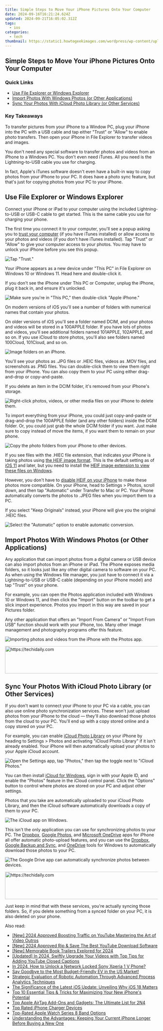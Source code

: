 ```yaml
---
title: Simple Steps to Move Your iPhone Pictures Onto Your Computer
date: 2024-09-16T16:21:24.624Z
updated: 2024-09-21T16:05:02.312Z
tags:
  - ios
categories:
  - tech
thumbnail: https://static1.howtogeekimages.com/wordpress/wp-content/uploads/2023/10/53213583784_476e3c28ab_o.jpg
---
```


## Simple Steps to Move Your iPhone Pictures Onto Your Computer

### Quick Links

* [Use File Explorer or Windows Explorer](https://article-knowledge.techidaily.com/2024-approved-storage-sizing-film-duration-in-gb/)
* [Import Photos With Windows Photos (or Other Applications)](https://www.howtogeek.com/345540/how-to-transfer-photos-from-an-iphone-to-a-pc/#import-photos-with-windows-photos-or-other-applications)
* [Sync Your Photos With iCloud Photo Library (or Other Services)](https://www.howtogeek.com/345540/how-to-transfer-photos-from-an-iphone-to-a-pc/#sync-your-photos-with-icloud-photo-library-or-other-services)

### Key Takeaways

 To transfer pictures from your iPhone to a Window PC, plug your iPhone into the PC with a USB cable and tap either "Trust" or "Allow" to enable photo transfers. Then open your iPhone in File Explorer to transfer videos and images.

 You don't need any special software to transfer photos and videos from an iPhone to a Windows PC. You don't even need iTunes. All you need is the Lightning-to-USB cable you use for charging.

 In fact, Apple's iTunes software doesn't even have a built-in way to copy photos from your iPhone to your PC. It does have a photo sync feature, but that's just for copying photos from your PC to your iPhone.

##  Use File Explorer or Windows Explorer

 Connect your iPhone or iPad to your computer using the included Lightning-to-USB or USB-C cable to get started. This is the same cable you use for charging your phone.

 The first time you connect it to your computer, you'll see a popup asking you to [trust your computer](https://screen-recording.techidaily.com/new-2024-approved-expert-tips-to-master-camera-snap-in-zoom-calls/) (if you have iTunes installed) or allow access to your photos and videos (if you don't have iTunes installed). Tap "Trust" or "Allow" to give your computer access to your photos. You may have to unlock your iPhone before you see this popup.

![Tap "Trust."](https://static1.howtogeekimages.com/wordpress/wp-content/uploads/2023/10/trust-this-pc.png) 

 Your iPhone appears as a new device under "This PC" in File Explorer on Windows 10 or Windows 11\. Head here and double-click it.

 If you don't see the iPhone under This PC or Computer, unplug the iPhone, plug it back in, and ensure it's unlocked.

![Make sure you're in "This PC," then double-click "Apple iPhone."](https://static1.howtogeekimages.com/wordpress/wp-content/uploads/2023/10/this-pc-open-iphone.png) 

 On modern versions of iOS you'll see a number of folders with numerical names that contain your photos.

 On older versions of iOS you'll see a folder named DCIM, and your photos and videos will be stored in a 100APPLE folder. If you have lots of photos and videos, you'll see additional folders named 101APPLE, 102APPLE, and so on. If you use iCloud to store photos, you'll also see folders named 100Cloud, 101Cloud, and so on.

![Image folders on an iPhone.](https://static1.howtogeekimages.com/wordpress/wp-content/uploads/2023/10/folders-on-iphone.png) 

 You'll see your photos as .JPG files or .HEIC files, videos as .MOV files, and screenshots as .PNG files. You can double-click them to view them right from your iPhone. You can also copy them to your PC using either drag-and-drop or copy-and-paste.

 If you delete an item in the DCIM folder, it's removed from your iPhone's storage.

![Right-click photos, videos, or other media files on your iPhone to delete them.](https://static1.howtogeekimages.com/wordpress/wp-content/uploads/2023/10/delete-files.png) 

 To import everything from your iPhone, you could just copy-and-paste or drag-and-drop the 100APPLE folder (and any other folders) inside the DCIM folder. Or, you could just grab the whole DCIM folder if you want. Just make sure to copy instead of move the items, if you want them to remain on your phone.

![Copy the photo folders from your iPhone to other devices.](https://static1.howtogeekimages.com/wordpress/wp-content/uploads/2023/10/copy-photos-to-iphone.png) 

 If you see files with the .HIEC file extension, that indicates your iPhone is taking photos using [the HEIF image format](https://win11-tips.techidaily.com/how-to-endure-and-correct-win11s-fatal-bug/). This is the default setting as of [iOS 11](https://remote-screen-capture.techidaily.com/updated-2023s-best-screen-recorder-discover-with-camstudio/) and later, but you need to install the [HEIF image extension to view these files on Windows](https://sound-tweaking.techidaily.com/the-most-reliable-sites-to-stream-legal-background-music-collections-for-2024/).

 However, you don't have to [disable HEIF on your iPhone](https://data-safeguard.techidaily.com/boost-your-digital-footprint-with-cookiebots-advanced-tools/) to make these photos more compatible. On your iPhone, head to Settings > Photos, scroll down, and then tap "Automatic" under Transfer to Mac or PC. Your iPhone automatically converts the photos to .JPEG files when you import them to a PC.

 If you select "Keep Originals" instead, your iPhone will give you the original .HEIC files.

![Select the "Automatic" option to enable automatic conversion.](https://static1.howtogeekimages.com/wordpress/wp-content/uploads/2023/10/automatic-transfer.png) 

##  Import Photos With Windows Photos (or Other Applications)

 Any application that can import photos from a digital camera or USB device can also import photos from an iPhone or iPad. The iPhone exposes media folders, so it looks just like any other digital camera to software on your PC. As when using the Windows file manager, you just have to connect it via a Lightning-to-USB or USB-C cable (depending on your iPhone model) and tap "Trust" on your phone.

 For example, you can open the Photos application included with Windows 10 or Windows 11, and then click the "Import" button on the toolbar to get a slick import experience. Photos you import in this way are saved in your Pictures folder.

 Any other application that offers an "Import From Camera" or "Import From USB" function should work with your iPhone, too. Many other image management and photography programs offer this feature.

![Importing photos and videos from the iPhone with the Photos app.](https://static1.howtogeekimages.com/wordpress/wp-content/uploads/2023/10/importing-files-from-iphone.png) 

<!-- affiliate ads begin -->
<a href="https://appsumo.8odi.net/c/5597632/2111965/7443" target="_top" id="2111965">
  <img src="//a.impactradius-go.com/display-ad/7443-2111965" border="0" alt="https://techidaily.com" width="728" height="90"/>
</a>
<img height="0" width="0" src="https://appsumo.8odi.net/i/5597632/2111965/7443" style="position:absolute;visibility:hidden;" border="0" />
<!-- affiliate ads end -->

##  Sync Your Photos With iCloud Photo Library (or Other Services)

 If you don't want to connect your iPhone to your PC via a cable, you can also use online photo synchronization services. These won't just upload photos from your iPhone to the cloud — they'll also download those photos from the cloud to your PC. You'll end up with a copy stored online and a copy stored on your PC.

 For example, you can enable [iCloud Photo Library](https://extra-hints.techidaily.com/harmonic-hurdle-jumpstarts-best-tunes-to-initiate-audio-starts/) on your iPhone by heading to Settings > Photos and activating "iCloud Photo Library" if it isn't already enabled. Your iPhone will then automatically upload your photos to your Apple iCloud account.

![Open the Settings app, tap &quot;Photos,&quot; then tap the toggle next to &quot;iCloud Photos.&quot;](https://static1.howtogeekimages.com/wordpress/wp-content/uploads/2018/04/icloud_annotated.png) 

 You can then install [iCloud for Windows](https://support.apple.com/en-us/HT204283), sign in with your Apple ID, and enable the "Photos" feature in the iCloud control panel. Click the "Options" button to control where photos are stored on your PC and adjust other settings.

 Photos that you take are automatically uploaded to your iCloud Photo Library, and then the iCloud software automatically downloads a copy of them to your PC.

![The iCloud app on Windows.](https://static1.howtogeekimages.com/wordpress/wp-content/uploads/2018/03/img_5aa313bad9270.png) 

 This isn't the only application you can use for synchronizing photos to your PC. The [Dropbox](https://www.anrdoezrs.net/links/3607085/type/dlg/sid/UUhtgUeUpU215676/https://itunes.apple.com/us/app/dropbox/id327630330?mt=8), [Google Photos](https://www.anrdoezrs.net/links/3607085/type/dlg/sid/UUhtgUeUpU215676/https://itunes.apple.com/us/app/google-photos/id962194608?mt=8), and [Microsoft OneDrive](https://www.anrdoezrs.net/links/3607085/type/dlg/sid/UUhtgUeUpU215676/https://itunes.apple.com/us/app/microsoft-onedrive/id477537958?mt=8) apps for iPhone all offer automatic photo-upload features, and you can use the [Dropbox](https://www.dropbox.com/), [Google Backup and Sync](https://www.google.com/drive/download/backup-and-sync/), and [OneDrive](https://onedrive.live.com/) tools for Windows to automatically download those photos to your PC.

![The Google Drive app can automatically synchronize photos between devices.](https://static1.howtogeekimages.com/wordpress/wp-content/uploads/2018/03/img_5aa30ed72d6fc.png) 

<!-- affiliate ads begin -->
<a href="https://aligracehair.sjv.io/c/5597632/1868575/19272" target="_top" id="1868575">
  <img src="//a.impactradius-go.com/display-ad/19272-1868575" border="0" alt="https://techidaily.com" width="728" height="90"/>
</a>
<img height="0" width="0" src="https://aligracehair.sjv.io/i/5597632/1868575/19272" style="position:absolute;visibility:hidden;" border="0" />
<!-- affiliate ads end -->

 Just keep in mind that with these services, you're actually syncing those folders. So, if you delete something from a synced folder on your PC, it is also deleted on your phone.

<ins class="adsbygoogle"
     style="display:block"
     data-ad-format="autorelaxed"
     data-ad-client="ca-pub-7571918770474297"
     data-ad-slot="1223367746"></ins>

<ins class="adsbygoogle"
     style="display:block"
     data-ad-client="ca-pub-7571918770474297"
     data-ad-slot="8358498916"
     data-ad-format="auto"
     data-full-width-responsive="true"></ins>

<span class="atpl-alsoreadstyle">Also read:</span>
<div><ul>
<li><a href="https://youtube-webster.techidaily.com/024-approved-boosting-traffic-on-youtube-mastering-the-art-of-video-outros/"><u>[New] 2024 Approved Boosting Traffic on YouTube Mastering the Art of Video Outros</u></a></li>
<li><a href="https://youtube-webster.techidaily.com/024-approved-rip-and-save-the-best-youtube-download-software/"><u>[New] 2024 Approved Rip & Save The Best YouTube Download Software</u></a></li>
<li><a href="https://fox-boxes.techidaily.com/new-memorable-book-trailers-explored-for-2024/"><u>[New] Memorable Book Trailers Explored for 2024</u></a></li>
<li><a href="https://youtube-lab.techidaily.com/ed-in-2024-swiftly-upgrade-your-videos-with-top-tips-for-adding-youtube-closed-captions/"><u>[Updated] In 2024, Swiftly Upgrade Your Videos with Top Tips for Adding YouTube Closed Captions</u></a></li>
<li><a href="https://android-unlock.techidaily.com/in-2024-how-to-unlock-a-network-locked-sony-xperia-1-v-phone-by-drfone-android/"><u>In 2024, How to Unlock a Network Locked Sony Xperia 1 V Phone?</u></a></li>
<li><a href="https://some-knowledge.techidaily.com/say-goodbye-to-the-most-budget-friendly-ev-in-the-us-market/"><u>Say Goodbye to the Most Budget-Friendly EV in the US Market!</u></a></li>
<li><a href="https://solve-hot.techidaily.com/strategic-evaluation-of-robotic-automation-through-advanced-process-analytics-techniques/"><u>Strategic Evaluation of Robotic Automation Through Advanced Process Analytics Techniques</u></a></li>
<li><a href="https://os-tips.techidaily.com/the-significance-of-the-latest-ios-update-unveiling-why-ios-18-matters/"><u>The Significance of the Latest iOS Update: Unveiling Why iOS 18 Matters</u></a></li>
<li><a href="https://os-tips.techidaily.com/top-10-essential-tips-and-tricks-for-maximizing-your-new-iphones-potential/"><u>Top 10 Essential Tips & Tricks for Maximizing Your New iPhone's Potential</u></a></li>
<li><a href="https://os-tips.techidaily.com/top-apple-airtag-add-ons-and-gadgets-the-ultimate-list-for-2n4/"><u>Top Apple AirTag Add-Ons and Gadgets: The Ultimate List for 2N4</u></a></li>
<li><a href="https://os-tips.techidaily.com/top-rated-iphone-charger-devices/"><u>Top Rated iPhone Charger Devices</u></a></li>
<li><a href="https://os-tips.techidaily.com/top-rated-apple-watch-series-8-band-options/"><u>Top-Rated Apple Watch Series 8 Band Options</u></a></li>
<li><a href="https://os-tips.techidaily.com/understanding-the-advantages-keeping-your-current-iphone-longer-before-buying-a-new-one/"><u>Understanding the Advantages: Keeping Your Current iPhone Longer Before Buying a New One</u></a></li>
</ul></div>

